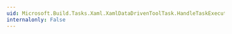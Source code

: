 ```yaml
---
uid: Microsoft.Build.Tasks.Xaml.XamlDataDrivenToolTask.HandleTaskExecutionErrors
internalonly: False
---
```

